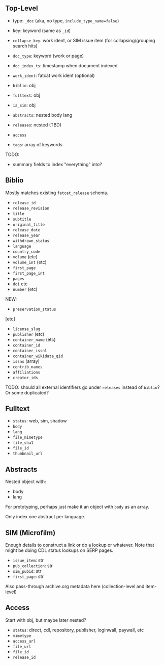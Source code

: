 
## Top-Level

- type: `_doc` (aka, no type, `include_type_name=false`)
- key: keyword (same as `_id`)
- `collapse_key`: work ident, or SIM issue item (for collapsing/grouping search hits)
- `doc_type`: keyword (work or page)
- `doc_index_ts`: timestamp when document indexed
- `work_ident`: fatcat work ident (optional)

- `biblio`: obj
- `fulltext`: obj
- `ia_sim`: obj
- `abstracts`: nested
    body
    lang
- `releases`: nested (TBD)
- `access`
- `tags`: array of keywords

TODO:
- summary fields to index "everything" into?

## Biblio

Mostly matches existing `fatcat_release` schema.

- `release_id`
- `release_revision`
- `title`
- `subtitle`
- `original_title`
- `release_date`
- `release_year`
- `withdrawn_status`
- `language`
- `country_code`
- `volume` (etc)
- `volume_int` (etc)
- `first_page`
- `first_page_int`
- `pages`
- `doi` etc
- `number` (etc)

NEW:
- `preservation_status`

[etc]

- `license_slug`
- `publisher` (etc)
- `container_name` (etc)
- `container_id`
- `container_issnl`
- `container_wikidata_qid`
- `issns` (array)
- `contrib_names`
- `affiliations`
- `creator_ids`

TODO: should all external identifiers go under `releases` instead of `biblio`? Or some duplicated?

## Fulltext

- `status`: web, sim, shadow
- `body`
- `lang`
- `file_mimetype`
- `file_sha1`
- `file_id`
- `thumbnail_url`

## Abstracts

Nested object with:

- body
- lang

For prototyping, perhaps just make it an object with `body` as an array.

Only index one abstract per language.

## SIM (Microfilm)

Enough details to construct a link or do a lookup or whatever. Note that might
be doing CDL status lookups on SERP pages.

- `issue_item`: str
- `pub_collection`: str
- `sim_pubid`: str
- `first_page`: str


Also pass-through archive.org metadata here (collection-level and item-level)

## Access

Start with obj, but maybe later nested?

- `status`: direct, cdl, repository, publisher, loginwall, paywall, etc
- `mimetype`
- `access_url`
- `file_url`
- `file_id`
- `release_id`

